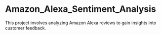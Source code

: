 # Amazon_Alexa_Sentiment_Analysis
This project involves analyzing Amazon Alexa reviews to gain insights into customer feedback.
